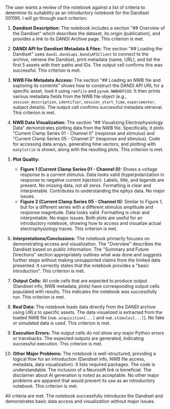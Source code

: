 The user wants a review of the notebook against a list of criteria to determine its suitability as an introductory notebook for the Dandiset 001195. I will go through each criterion:

1.  **Dandiset Description:** The notebook includes a section "## Overview of the Dandiset" which describes the dataset, its origin (publication), and provides a link to its DANDI Archive page. This criterion is met.

2.  **DANDI API for Dandiset Metadata &amp; Files:** The section "## Loading the Dandiset" uses `dandi.dandiapi.DandiAPIClient` to connect to the archive, retrieve the Dandiset, print metadata (name, URL), and list the first 5 assets with their paths and IDs. The output cell confirms this was successful. This criterion is met.

3.  **NWB File Metadata Access:** The section "## Loading an NWB file and exploring its contents" shows how to construct the DANDI API URL for a specific asset, load it using `remfile` and `pynwb.NWBHDF5IO`. It then prints various metadata fields from the NWB file object (e.g., `session_description`, `identifier`, `session_start_time`, `experimenter`, subject details). The output cell confirms successful metadata retrieval. This criterion is met.

4.  **NWB Data Visualization:** The section "## Visualizing Electrophysiology Data" demonstrates plotting data from the NWB file. Specifically, it plots "Current Clamp Series 01 - Channel 0" (response and stimulus) and "Current Clamp Series 05 - Channel 0" (response and stimulus). Code for accessing data arrays, generating time vectors, and plotting with `matplotlib` is shown, along with the resulting plots. This criterion is met.

5.  **Plot Quality:**
    *   **Figure 1 (Current Clamp Series 01 - Channel 0):** Shows a voltage response to a current stimulus. Data looks valid (hyperpolarization in response to negative current injection). Labels, title, and legends are present. No missing data, not all zeros. Formatting is clear and interpretable. Contributes to understanding the ephys data. No major issues.
    *   **Figure 2 (Current Clamp Series 05 - Channel 0):** Similar to Figure 1, but for a different series with a different stimulus amplitude and response magnitude. Data looks valid. Formatting is clear and interpretable. No major issues.
    Both plots are useful for an introductory notebook, showing how to access and visualize actual electrophysiology traces. This criterion is met.

6.  **Interpretations/Conclusions:** The notebook primarily focuses on demonstrating access and visualization. The "Overview" describes the Dandiset based on public information. The "Summary and Future Directions" section appropriately outlines what was done and suggests further steps without making unsupported claims from the limited data presented. It correctly states that the notebook provides a "basic introduction". This criterion is met.

7.  **Output Cells:** All code cells that are expected to produce output (Dandiset info, NWB metadata, plots) have corresponding output cells populated with results. This indicates the notebook was successfully run. This criterion is met.

8.  **Real Data:** The notebook loads data directly from the DANDI archive using URLs to specific assets. The data visualized is extracted from the loaded NWB file (`nwb.acquisition[...]` and `nwb.stimulus[...]`). No fake or simulated data is used. This criterion is met.

9.  **Execution Errors:** The output cells do not show any major Python errors or tracebacks. The expected outputs are generated, indicating successful execution. This criterion is met.

10. **Other Major Problems:** The notebook is well-structured, providing a logical flow for an introduction (Dandiset info, NWB file access, metadata, data visualization). It lists required packages. The code is understandable. The inclusion of a Neurosift link is beneficial. The disclaimer about AI generation is noted as acceptable. No other major problems are apparent that would prevent its use as an introductory notebook. This criterion is met.

All criteria are met. The notebook successfully introduces the Dandiset and demonstrates basic data access and visualization without major issues.